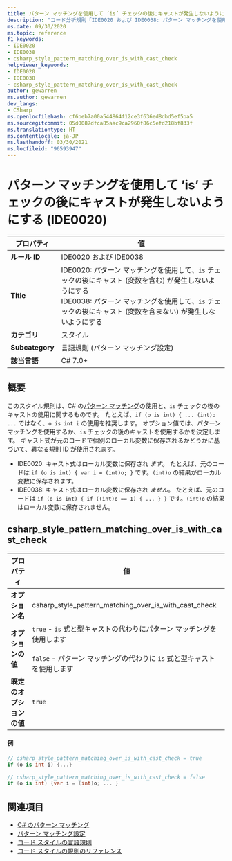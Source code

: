```yaml
---
title: パターン マッチングを使用して ’is’ チェックの後にキャストが発生しないようにする (IDE0020 および IDE0038)
description: "コード分析規則「IDE0020 および IDE0038: パターン マッチングを使用して 'is' チェックの後にキャストが発生しないようにする」について"
ms.date: 09/30/2020
ms.topic: reference
f1_keywords:
- IDE0020
- IDE0038
- csharp_style_pattern_matching_over_is_with_cast_check
helpviewer_keywords:
- IDE0020
- IDE0038
- csharp_style_pattern_matching_over_is_with_cast_check
author: gewarren
ms.author: gewarren
dev_langs:
- CSharp
ms.openlocfilehash: cf6beb7a00a544864f12ce3f636ed8dbd5ef5ba5
ms.sourcegitcommit: 05d0087dfca85aac9ca2960f86c5efd218bf833f
ms.translationtype: HT
ms.contentlocale: ja-JP
ms.lasthandoff: 03/30/2021
ms.locfileid: "96593947"
---
```

# <a name="use-pattern-matching-to-avoid-is-check-followed-by-a-cast-ide0020"></a>パターン マッチングを使用して ’is’ チェックの後にキャストが発生しないようにする (IDE0020)

|プロパティ|値|
|-|-|
| **ルール ID** | IDE0020 および IDE0038 |
| **Title** | IDE0020: パターン マッチングを使用して、`is` チェックの後にキャスト (変数を含む) が発生しないようにする<br/> IDE0038: パターン マッチングを使用して、`is` チェックの後にキャスト (変数を含まない) が発生しないようにする |
| **カテゴリ** | スタイル |
| **Subcategory** | 言語規則 (パターン マッチング設定) |
| **該当言語** | C# 7.0+ |

## <a name="overview"></a>概要

このスタイル規則は、C# の[パターン マッチング](../../../csharp/pattern-matching.md)の使用と、`is` チェックの後のキャストの使用に関するものです。 たとえば、`if (o is int) { ... (int)o ...` ではなく、`o is int i` の使用を推奨します。 オプション値では、パターン マッチングを使用するか、`is` チェックの後のキャストを使用するかを決定します。 キャスト式が元のコードで個別のローカル変数に保存されるかどうかに基づいて、異なる規則 ID が使用されます。

- IDE0020: キャスト式はローカル変数に保存され _ます_。 たとえば、元のコードは `if (o is int) { var i = (int)o; }` です。`(int)o` の結果がローカル変数に保存されます。
- IDE0038: キャスト式はローカル変数に保存され _ません_。 たとえば、元のコードは `if (o is int) { if ((int)o == 1) { ... } }` です。`(int)o` の結果はローカル変数に保存されません。

## <a name="csharp_style_pattern_matching_over_is_with_cast_check"></a>csharp_style_pattern_matching_over_is_with_cast_check

|プロパティ|値|
|-|-|
| **オプション名** | csharp_style_pattern_matching_over_is_with_cast_check
| **オプションの値** | `true` - `is` 式と型キャストの代わりにパターン マッチングを使用します<br /><br />`false` - パターン マッチングの代わりに `is` 式と型キャストを使用します |
| **既定のオプションの値** | `true` |

#### <a name="example"></a>例

```csharp
// csharp_style_pattern_matching_over_is_with_cast_check = true
if (o is int i) {...}

// csharp_style_pattern_matching_over_is_with_cast_check = false
if (o is int) {var i = (int)o; ... }
```

## <a name="see-also"></a>関連項目

- [C# のパターン マッチング](../../../csharp/pattern-matching.md)
- [パターン マッチング設定](pattern-matching-preferences.md)
- [コード スタイルの言語規則](language-rules.md)
- [コード スタイルの規則のリファレンス](index.md)
